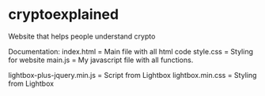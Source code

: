 # cryptoexplained
Website that helps people understand crypto

Documentation:
index.html = Main file with all html code
style.css = Styling for website
main.js = My javascript file with all functions.

lightbox-plus-jquery.min.js = Script from Lightbox
lightbox.min.css = Styling from Lightbox
